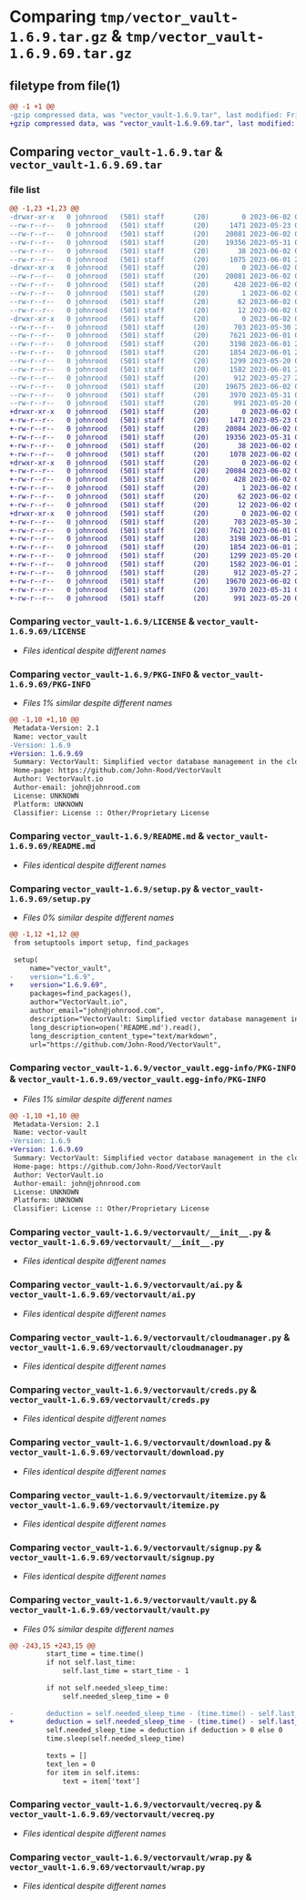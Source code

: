 # Comparing `tmp/vector_vault-1.6.9.tar.gz` & `tmp/vector_vault-1.6.9.69.tar.gz`

## filetype from file(1)

```diff
@@ -1 +1 @@
-gzip compressed data, was "vector_vault-1.6.9.tar", last modified: Fri Jun  2 00:01:45 2023, max compression
+gzip compressed data, was "vector_vault-1.6.9.69.tar", last modified: Fri Jun  2 00:05:23 2023, max compression
```

## Comparing `vector_vault-1.6.9.tar` & `vector_vault-1.6.9.69.tar`

### file list

```diff
@@ -1,23 +1,23 @@
-drwxr-xr-x   0 johnrood   (501) staff       (20)        0 2023-06-02 00:01:45.356590 vector_vault-1.6.9/
--rw-r--r--   0 johnrood   (501) staff       (20)     1471 2023-05-23 07:06:02.000000 vector_vault-1.6.9/LICENSE
--rw-r--r--   0 johnrood   (501) staff       (20)    20081 2023-06-02 00:01:45.356422 vector_vault-1.6.9/PKG-INFO
--rw-r--r--   0 johnrood   (501) staff       (20)    19356 2023-05-31 07:01:35.000000 vector_vault-1.6.9/README.md
--rw-r--r--   0 johnrood   (501) staff       (20)       38 2023-06-02 00:01:45.356630 vector_vault-1.6.9/setup.cfg
--rw-r--r--   0 johnrood   (501) staff       (20)     1075 2023-06-01 23:59:45.000000 vector_vault-1.6.9/setup.py
-drwxr-xr-x   0 johnrood   (501) staff       (20)        0 2023-06-02 00:01:45.353402 vector_vault-1.6.9/vector_vault.egg-info/
--rw-r--r--   0 johnrood   (501) staff       (20)    20081 2023-06-02 00:01:45.000000 vector_vault-1.6.9/vector_vault.egg-info/PKG-INFO
--rw-r--r--   0 johnrood   (501) staff       (20)      428 2023-06-02 00:01:45.000000 vector_vault-1.6.9/vector_vault.egg-info/SOURCES.txt
--rw-r--r--   0 johnrood   (501) staff       (20)        1 2023-06-02 00:01:45.000000 vector_vault-1.6.9/vector_vault.egg-info/dependency_links.txt
--rw-r--r--   0 johnrood   (501) staff       (20)       62 2023-06-02 00:01:45.000000 vector_vault-1.6.9/vector_vault.egg-info/requires.txt
--rw-r--r--   0 johnrood   (501) staff       (20)       12 2023-06-02 00:01:45.000000 vector_vault-1.6.9/vector_vault.egg-info/top_level.txt
-drwxr-xr-x   0 johnrood   (501) staff       (20)        0 2023-06-02 00:01:45.356014 vector_vault-1.6.9/vectorvault/
--rw-r--r--   0 johnrood   (501) staff       (20)      703 2023-05-30 23:38:32.000000 vector_vault-1.6.9/vectorvault/__init__.py
--rw-r--r--   0 johnrood   (501) staff       (20)     7621 2023-06-01 06:30:30.000000 vector_vault-1.6.9/vectorvault/ai.py
--rw-r--r--   0 johnrood   (501) staff       (20)     3198 2023-06-01 23:53:57.000000 vector_vault-1.6.9/vectorvault/cloudmanager.py
--rw-r--r--   0 johnrood   (501) staff       (20)     1854 2023-06-01 23:50:20.000000 vector_vault-1.6.9/vectorvault/creds.py
--rw-r--r--   0 johnrood   (501) staff       (20)     1299 2023-05-20 06:06:51.000000 vector_vault-1.6.9/vectorvault/download.py
--rw-r--r--   0 johnrood   (501) staff       (20)     1582 2023-06-01 23:54:05.000000 vector_vault-1.6.9/vectorvault/itemize.py
--rw-r--r--   0 johnrood   (501) staff       (20)      912 2023-05-27 23:34:48.000000 vector_vault-1.6.9/vectorvault/signup.py
--rw-r--r--   0 johnrood   (501) staff       (20)    19675 2023-06-02 00:01:38.000000 vector_vault-1.6.9/vectorvault/vault.py
--rw-r--r--   0 johnrood   (501) staff       (20)     3970 2023-05-31 06:48:55.000000 vector_vault-1.6.9/vectorvault/vecreq.py
--rw-r--r--   0 johnrood   (501) staff       (20)      991 2023-05-20 06:06:45.000000 vector_vault-1.6.9/vectorvault/wrap.py
+drwxr-xr-x   0 johnrood   (501) staff       (20)        0 2023-06-02 00:05:23.633906 vector_vault-1.6.9.69/
+-rw-r--r--   0 johnrood   (501) staff       (20)     1471 2023-05-23 07:06:02.000000 vector_vault-1.6.9.69/LICENSE
+-rw-r--r--   0 johnrood   (501) staff       (20)    20084 2023-06-02 00:05:23.633727 vector_vault-1.6.9.69/PKG-INFO
+-rw-r--r--   0 johnrood   (501) staff       (20)    19356 2023-05-31 07:01:35.000000 vector_vault-1.6.9.69/README.md
+-rw-r--r--   0 johnrood   (501) staff       (20)       38 2023-06-02 00:05:23.633944 vector_vault-1.6.9.69/setup.cfg
+-rw-r--r--   0 johnrood   (501) staff       (20)     1078 2023-06-02 00:05:12.000000 vector_vault-1.6.9.69/setup.py
+drwxr-xr-x   0 johnrood   (501) staff       (20)        0 2023-06-02 00:05:23.630813 vector_vault-1.6.9.69/vector_vault.egg-info/
+-rw-r--r--   0 johnrood   (501) staff       (20)    20084 2023-06-02 00:05:23.000000 vector_vault-1.6.9.69/vector_vault.egg-info/PKG-INFO
+-rw-r--r--   0 johnrood   (501) staff       (20)      428 2023-06-02 00:05:23.000000 vector_vault-1.6.9.69/vector_vault.egg-info/SOURCES.txt
+-rw-r--r--   0 johnrood   (501) staff       (20)        1 2023-06-02 00:05:23.000000 vector_vault-1.6.9.69/vector_vault.egg-info/dependency_links.txt
+-rw-r--r--   0 johnrood   (501) staff       (20)       62 2023-06-02 00:05:23.000000 vector_vault-1.6.9.69/vector_vault.egg-info/requires.txt
+-rw-r--r--   0 johnrood   (501) staff       (20)       12 2023-06-02 00:05:23.000000 vector_vault-1.6.9.69/vector_vault.egg-info/top_level.txt
+drwxr-xr-x   0 johnrood   (501) staff       (20)        0 2023-06-02 00:05:23.633373 vector_vault-1.6.9.69/vectorvault/
+-rw-r--r--   0 johnrood   (501) staff       (20)      703 2023-05-30 23:38:32.000000 vector_vault-1.6.9.69/vectorvault/__init__.py
+-rw-r--r--   0 johnrood   (501) staff       (20)     7621 2023-06-01 06:30:30.000000 vector_vault-1.6.9.69/vectorvault/ai.py
+-rw-r--r--   0 johnrood   (501) staff       (20)     3198 2023-06-01 23:53:57.000000 vector_vault-1.6.9.69/vectorvault/cloudmanager.py
+-rw-r--r--   0 johnrood   (501) staff       (20)     1854 2023-06-01 23:50:20.000000 vector_vault-1.6.9.69/vectorvault/creds.py
+-rw-r--r--   0 johnrood   (501) staff       (20)     1299 2023-05-20 06:06:51.000000 vector_vault-1.6.9.69/vectorvault/download.py
+-rw-r--r--   0 johnrood   (501) staff       (20)     1582 2023-06-01 23:54:05.000000 vector_vault-1.6.9.69/vectorvault/itemize.py
+-rw-r--r--   0 johnrood   (501) staff       (20)      912 2023-05-27 23:34:48.000000 vector_vault-1.6.9.69/vectorvault/signup.py
+-rw-r--r--   0 johnrood   (501) staff       (20)    19670 2023-06-02 00:05:01.000000 vector_vault-1.6.9.69/vectorvault/vault.py
+-rw-r--r--   0 johnrood   (501) staff       (20)     3970 2023-05-31 06:48:55.000000 vector_vault-1.6.9.69/vectorvault/vecreq.py
+-rw-r--r--   0 johnrood   (501) staff       (20)      991 2023-05-20 06:06:45.000000 vector_vault-1.6.9.69/vectorvault/wrap.py
```

### Comparing `vector_vault-1.6.9/LICENSE` & `vector_vault-1.6.9.69/LICENSE`

 * *Files identical despite different names*

### Comparing `vector_vault-1.6.9/PKG-INFO` & `vector_vault-1.6.9.69/PKG-INFO`

 * *Files 1% similar despite different names*

```diff
@@ -1,10 +1,10 @@
 Metadata-Version: 2.1
 Name: vector_vault
-Version: 1.6.9
+Version: 1.6.9.69
 Summary: VectorVault: Simplified vector database management in the cloud for machine learning and generative ai workflows
 Home-page: https://github.com/John-Rood/VectorVault
 Author: VectorVault.io
 Author-email: john@johnrood.com
 License: UNKNOWN
 Platform: UNKNOWN
 Classifier: License :: Other/Proprietary License
```

### Comparing `vector_vault-1.6.9/README.md` & `vector_vault-1.6.9.69/README.md`

 * *Files identical despite different names*

### Comparing `vector_vault-1.6.9/setup.py` & `vector_vault-1.6.9.69/setup.py`

 * *Files 0% similar despite different names*

```diff
@@ -1,12 +1,12 @@
 from setuptools import setup, find_packages
 
 setup(
     name="vector_vault",
-    version="1.6.9",
+    version="1.6.9.69",
     packages=find_packages(),
     author="VectorVault.io",
     author_email="john@johnrood.com",
     description="VectorVault: Simplified vector database management in the cloud for machine learning and generative ai workflows",
     long_description=open('README.md').read(),
     long_description_content_type="text/markdown",
     url="https://github.com/John-Rood/VectorVault",
```

### Comparing `vector_vault-1.6.9/vector_vault.egg-info/PKG-INFO` & `vector_vault-1.6.9.69/vector_vault.egg-info/PKG-INFO`

 * *Files 1% similar despite different names*

```diff
@@ -1,10 +1,10 @@
 Metadata-Version: 2.1
 Name: vector-vault
-Version: 1.6.9
+Version: 1.6.9.69
 Summary: VectorVault: Simplified vector database management in the cloud for machine learning and generative ai workflows
 Home-page: https://github.com/John-Rood/VectorVault
 Author: VectorVault.io
 Author-email: john@johnrood.com
 License: UNKNOWN
 Platform: UNKNOWN
 Classifier: License :: Other/Proprietary License
```

### Comparing `vector_vault-1.6.9/vectorvault/__init__.py` & `vector_vault-1.6.9.69/vectorvault/__init__.py`

 * *Files identical despite different names*

### Comparing `vector_vault-1.6.9/vectorvault/ai.py` & `vector_vault-1.6.9.69/vectorvault/ai.py`

 * *Files identical despite different names*

### Comparing `vector_vault-1.6.9/vectorvault/cloudmanager.py` & `vector_vault-1.6.9.69/vectorvault/cloudmanager.py`

 * *Files identical despite different names*

### Comparing `vector_vault-1.6.9/vectorvault/creds.py` & `vector_vault-1.6.9.69/vectorvault/creds.py`

 * *Files identical despite different names*

### Comparing `vector_vault-1.6.9/vectorvault/download.py` & `vector_vault-1.6.9.69/vectorvault/download.py`

 * *Files identical despite different names*

### Comparing `vector_vault-1.6.9/vectorvault/itemize.py` & `vector_vault-1.6.9.69/vectorvault/itemize.py`

 * *Files identical despite different names*

### Comparing `vector_vault-1.6.9/vectorvault/signup.py` & `vector_vault-1.6.9.69/vectorvault/signup.py`

 * *Files identical despite different names*

### Comparing `vector_vault-1.6.9/vectorvault/vault.py` & `vector_vault-1.6.9.69/vectorvault/vault.py`

 * *Files 0% similar despite different names*

```diff
@@ -243,15 +243,15 @@
         start_time = time.time()
         if not self.last_time:
             self.last_time = start_time - 1
         
         if not self.needed_sleep_time:
             self.needed_sleep_time = 0
         
-        deduction = self.needed_sleep_time - (time.time() - self.last_chat_time)
+        deduction = self.needed_sleep_time - (time.time() - self.last_time)
         self.needed_sleep_time = deduction if deduction > 0 else 0
         time.sleep(self.needed_sleep_time)
         
         texts = []
         text_len = 0
         for item in self.items:
             text = item['text']
```

### Comparing `vector_vault-1.6.9/vectorvault/vecreq.py` & `vector_vault-1.6.9.69/vectorvault/vecreq.py`

 * *Files identical despite different names*

### Comparing `vector_vault-1.6.9/vectorvault/wrap.py` & `vector_vault-1.6.9.69/vectorvault/wrap.py`

 * *Files identical despite different names*

